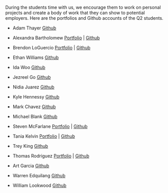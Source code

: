 During the students time with us, we encourage them to work on personal projects and create a body of work that they can show to potential employers.
Here are the portfolios and Github accounts of the Q2 students.

- Adam Thayer
[Github](https://github.com/AdamThayer)

- Alexandra Bartholomew
[Portfolio](http://alexandraleigh.io/) | [Github](https://github.com/alexandraleigh)

- Brendon LoGuercio
[Portfolio](https://brandonportfolio.herokuapp.com/) | [Github](https://github.com/BrandonAndrewLoGuercio)

- Ethan Williams
[Github](ttps://github.com/Sienara)

- Ida Woo
[Github](https://github.com/HitGit)

- Jezreel	Go
[Github](https://github.com/JzGo)

- Nidia	Juarez
[Github](https://github.com/Nidiaj)

- Kyle Hennessy
[Github](https://github.com/therahl)

- Mark Chavez
[Github](https://github.com/mcccd007)

- Michael	Blank
[Github](https://github.com/mblank63)

- Steven McFarlane
[Portfolio](http://www.notch8.com/about/team/) | [Github](https://github.com/smcfarlane)

- Tania	Kelvin
[Portfolio](https://www.behance.net/TaniaKelvin) | [Github](https://github.com/degreesK)

- Trey King
[Github](https://github.com/treyking11)

- Thomas Rodriguez
[Portfolio](http://tommyr.me/) | [Github](https://github.com/trodrigu)

- Art Garcia
[Github](https://github.com/turtleman1325)

- Warren Edquilang
[Github](https://github.com/warrendevs)

- William Lookwood
[Github](https://github.com/wlockwood1)
